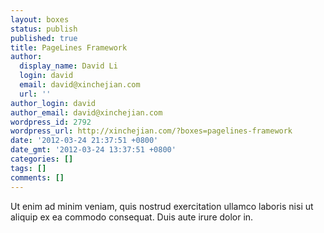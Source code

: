 ```yaml
---
layout: boxes
status: publish
published: true
title: PageLines Framework
author:
  display_name: David Li
  login: david
  email: david@xinchejian.com
  url: ''
author_login: david
author_email: david@xinchejian.com
wordpress_id: 2792
wordpress_url: http://xinchejian.com/?boxes=pagelines-framework
date: '2012-03-24 21:37:51 +0800'
date_gmt: '2012-03-24 13:37:51 +0800'
categories: []
tags: []
comments: []
---
```

<p>Ut enim ad minim veniam, quis nostrud exercitation ullamco laboris nisi ut aliquip ex ea commodo consequat. Duis aute irure dolor in.</p>

